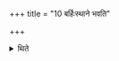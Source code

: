 +++
title = "10 बर्हिःस्थाने भवति"

+++

<details><summary>थिते</summary>

बर्हिःस्थाने भवति १०
</details>
